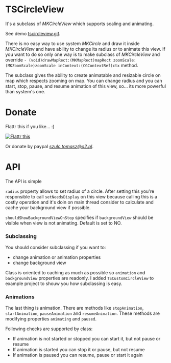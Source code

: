 TSCircleView
============

It's a subclass of *MKCircleView* which supports scaling and animating.

See demo [tscircleview.gif](https://raw.githubusercontent.com/tomkowz/TSCircleView/master/tscircleview.gif).


There is no easy way to use system *MKCircle* and draw it inside *MKCircleView* and have ability to change its radius or to animate this view. If you want to do so only one way is to make subclass of *MKCircleView* and override `- (void)drawMapRect:(MKMapRect)mapRect zoomScale:(MKZoomScale)zoomScale inContext:(CGContextRef)ctx` method.

The subclass gives the ability to create animatable and resizable circle on map which respects zooming on map. You can change radius and you can start, stop, pause, and resume animation of this view, so... its more powerful than system's one.

Donate
=========
Flattr this if you like... :)

<a href="https://flattr.com/submit/auto?user_id=tomkowz&url=http%3A%2F%2Fgithub.com%2Ftomkowz%2FTSCircleView" target="_blank"><img src="http://api.flattr.com/button/flattr-badge-large.png" alt="Flattr this" title="Flattr this" border="0"></a>

Or donate by paypal *szulc.tomasz@o2.pl*.

API
=======
The API is simple

`radius` property allows to set radius of a circle. After setting this you're responsible to call `setNeedsDisplay` on this view because calling this is a costly operation and it's doin on main thread consider to calculate and cache your background view if possible.

`shouldShowBackgroundViewOnStop` specifies if `backgroundView` should be visible when view is not animating. Default is set to NO.

### Subclassing

You should consider subclassing if you want to:
- change animation or animation properties
- change background view

Class is oriented to caching as much as possible so `animation` and `backgroundView` properties are readonly. I added `TSCustomCircleView` to example project to shouw you how subclassing is easy.

### Animations
The last thing is animation. There are methods like `stopAnimation`, `startAnimation`, `pauseAnimation` and `resumeAnimation`. These methods are modifying properties `animating` and `paused`.

Following checks are supported by class:
- If animation is not started or stopped you can start it, but not pause or resume
- If animation is started you can stop it or pause, but not resume
- If animation is paused you can resume, pause or start it again
